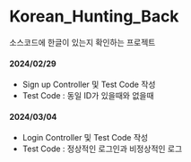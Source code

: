 # Korean_Hunting_Back
소스코드에 한글이 있는지 확인하는 프로젝트

#### 2024/02/29
- Sign up Controller 및 Test Code 작성
- Test Code : 동일 ID가 있을때와 없을때

#### 2024/03/04
- Login Controller 및 Test Code 작성
- Test Code : 정상적인 로그인과 비정상적인 로그
